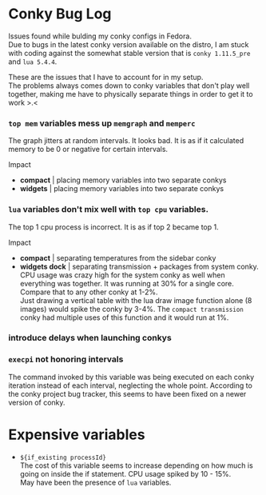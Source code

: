 # Conky Bug Log
Issues found while bulding my conky configs in Fedora.  
Due to bugs in the latest conky version available on the distro, I am stuck with coding against the somewhat stable version that is `conky 1.11.5_pre` and `lua 5.4.4`.

These are the issues that I have to account for in my setup.  
The problems always comes down to conky variables that don't play well together, making me have to physically separate things in order to get it to work >.<

### `top mem` variables mess up `memgraph` and `memperc`
The graph jitters at random intervals.  It looks bad.  It is as if it calculated memory to be 0 or negative for certain intervals.

Impact

- **compact** | placing memory variables into two separate conkys
- **widgets** | placing memory variables into two separate conkys

### `lua` variables don't mix well with `top cpu` variables.  
The top 1 cpu process is incorrect.  It is as if top 2 became top 1.  

Impact

- **compact** | separating temperatures from the sidebar conky 
- **widgets dock** | separating transmission + packages from system conky.  
CPU usage was crazy high for the system conky as well when everything was together.  It was running at 30% for a single core.  Compare that to any other conky at 1-2%.  
Just drawing a vertical table with the lua draw image function alone (8 images) would spike the conky by 3-4%.  The `compact transmission` conky had multiple uses of this function and it would run at 1%.

### introduce delays when launching conkys


### `execpi` not honoring intervals
The command invoked by this variable was being executed on each conky iteration instead of each interval, neglecting the whole point.  According to the conky project bug tracker, this seems to have been fixed on a newer version of conky.

# Expensive variables
- `${if_existing processId}`  
The cost of this variable seems to increase depending on how much is going on inside the if statement.  CPU usage spiked by 10 - 15%.  
May have been the presence of `lua` variables.